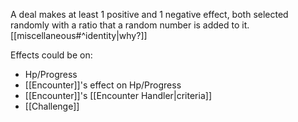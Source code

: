 A deal makes at least 1 positive and 1 negative effect, both selected randomly with a ratio that a random number is added to it. [[miscellaneous#^identity|why?]]

Effects could be on:
- Hp/Progress
- [[Encounter]]'s effect on Hp/Progress
- [[Encounter]]'s [[Encounter Handler|criteria]]
- [[Challenge]]